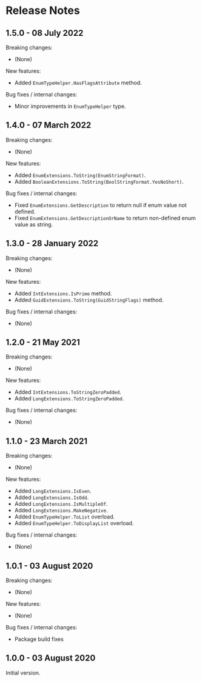 # Release Notes

## 1.5.0 - 08 July 2022

Breaking changes:
- (None)

New features:
- Added `EnumTypeHelper.HasFlagsAttribute` method.

Bug fixes / internal changes:
- Minor improvements in `EnumTypeHelper` type.

## 1.4.0 - 07 March 2022

Breaking changes:
- (None)

New features:
- Added `EnumExtensions.ToString(EnumStringFormat)`.
- Added `BooleanExtensions.ToString(BoolStringFormat.YesNoShort)`.

Bug fixes / internal changes:
- Fixed `EnumExtensions.GetDescription` to return null if enum value not defined.
- Fixed `EnumExtensions.GetDescriptionOrName` to return non-defined enum value as string.

## 1.3.0 - 28 January 2022

Breaking changes:
- (None)

New features:
- Added `IntExtensions.IsPrime` method.
- Added `GuidExtensions.ToString(GuidStringFlags)` method.

Bug fixes / internal changes:
- (None)

## 1.2.0 - 21 May 2021

Breaking changes:
- (None)

New features:
- Added `IntExtensions.ToStringZeroPadded`.
- Added `LongExtensions.ToStringZeroPadded`.

Bug fixes / internal changes:
- (None)

## 1.1.0 - 23 March 2021

Breaking changes:
- (None)

New features:
- Added `LongExtensions.IsEven`.
- Added `LongExtensions.IsOdd`.
- Added `LongExtensions.IsMultipleOf`.
- Added `LongExtensions.MakeNegative`.
- Added `EnumTypeHelper.ToList` overload.
- Added `EnumTypeHelper.ToDisplayList` overload.

Bug fixes / internal changes:
- (None)

## 1.0.1 - 03 August 2020

Breaking changes:
- (None)

New features:
- (None)

Bug fixes / internal changes:
- Package build fixes

## 1.0.0 - 03 August 2020

Initial version.
